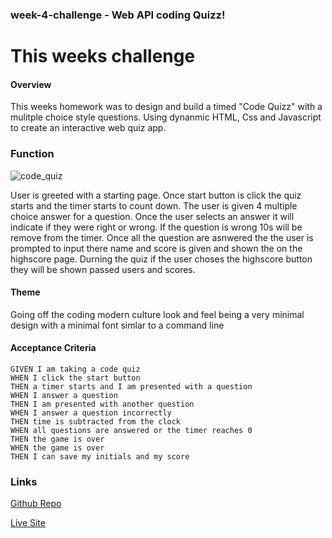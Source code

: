 ### week-4-challenge - Web API coding Quizz!


# This weeks challenge
#### Overview
This weeks homework was to design and build a timed "Code Quizz" with a mulitple choice style questions. Using dynanmic HTML, Css and Javascript to create an interactive web quiz app. 

 

### Function
![code_quiz](https://user-images.githubusercontent.com/107826386/186657856-a55bffe6-4559-437b-81d7-7dc4305e3a57.gif)

User is greeted with a starting page. Once start button is click the quiz starts and the timer starts to count down. The user is given 4 multiple choice answer for a question. Once the user selects an answer it will indicate if they were right or wrong. If the question is wrong 10s will be remove from the timer. Once all the question are asnwered the the user is prompted to input there name and score is given and shown the on the highscore page. Durning the quiz if the user choses the highscore button they will be shown passed users and scores.


#### Theme
Going off the coding modern culture look and feel being a very minimal design with a minimal font simlar to a command line

#### Acceptance Criteria
```
GIVEN I am taking a code quiz
WHEN I click the start button
THEN a timer starts and I am presented with a question
WHEN I answer a question
THEN I am presented with another question
WHEN I answer a question incorrectly
THEN time is subtracted from the clock
WHEN all questions are answered or the timer reaches 0
THEN the game is over
WHEN the game is over
THEN I can save my initials and my score
```






### Links
[Github Repo](https://github.com/AlexMastroianni/week-4-challenge)

[Live Site](https://alexmastroianni.github.io/week-4-challenge/)
